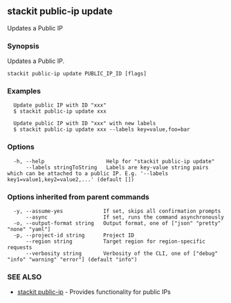 ## stackit public-ip update

Updates a Public IP

### Synopsis

Updates a Public IP.

```
stackit public-ip update PUBLIC_IP_ID [flags]
```

### Examples

```
  Update public IP with ID "xxx"
  $ stackit public-ip update xxx

  Update public IP with ID "xxx" with new labels
  $ stackit public-ip update xxx --labels key=value,foo=bar
```

### Options

```
  -h, --help                    Help for "stackit public-ip update"
      --labels stringToString   Labels are key-value string pairs which can be attached to a public IP. E.g. '--labels key1=value1,key2=value2,...' (default [])
```

### Options inherited from parent commands

```
  -y, --assume-yes             If set, skips all confirmation prompts
      --async                  If set, runs the command asynchronously
  -o, --output-format string   Output format, one of ["json" "pretty" "none" "yaml"]
  -p, --project-id string      Project ID
      --region string          Target region for region-specific requests
      --verbosity string       Verbosity of the CLI, one of ["debug" "info" "warning" "error"] (default "info")
```

### SEE ALSO

* [stackit public-ip](./stackit_public-ip.md)	 - Provides functionality for public IPs

